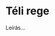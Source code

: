 <!-- ======================================================================
--- Search engine
title:          Téli rege
keywords:       téli rege, Shakespeare, vígjáték
description:    William Shakespeare: Téli rege.
--- Menu system
order:          170
text:           Téli rege
hidden:         false
umbel:          false
--- Page properties
id:             /comedies/the-winters-tale
document:
layout:         layout-2-left
$-left:         play-list
======================================================================= -->

# Téli rege

Leírás...
